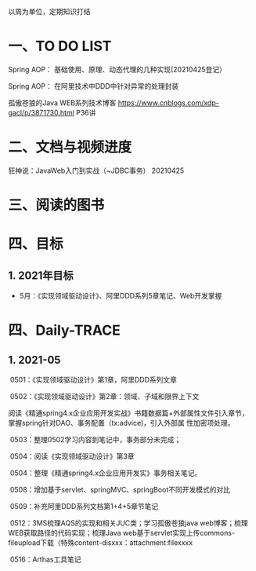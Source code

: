 以周为单位，定期知识打结

# 一、TO DO LIST

Spring AOP： 基础使用、原理、动态代理的几种实现(20210425登记）

Spring AOP： 在阿里技术中DDD中针对异常的处理封装

孤傲苍狼的Java WEB系列技术博客 https://www.cnblogs.com/xdp-gacl/p/3871730.html   P36讲

# 二、文档与视频进度

狂神说：JavaWeb入门到实战（~JDBC事务）  20210425



# 三、阅读的图书



# 四、目标

## 1. 2021年目标

- 5月：《实现领域驱动设计》、阿里DDD系列5章笔记、Web开发掌握

# 四、Daily-TRACE

## 1. 2021-05

​	0501：《实现领域驱动设计》第1章，阿里DDD系列文章

​	0502：《实现领域驱动设计》第2章：领域、子域和限界上下文

​                 阅读《精通spring4.x企业应用开发实战》书籍数据篇+外部属性文件引入章节，掌握spring针对DAO、事务配置（tx:advice)，引入外部属				 性加密项处理。

​	0503：整理0502学习内容到笔记中，事务部分未完成；

​    0504：阅读《实现领域驱动设计》第3章

​    0504：整理《精通spring4.x企业应用开发实》事务相关笔记。

​    0508：增加基于servlet、springMVC、springBoot不同开发模式的对比

​    0509：补充阿里DDD系列文档第1+4+5章节笔记

​	0512：3MS梳理AQS的实现和相关JUC类；学习孤傲苍狼java web博客；梳理WEB获取路径的代码实现；梳理Java web基于servlet实现上传commons-fileupload下载（特殊content-disxxx：attachment:filexxxx

​	0516：Arthas工具笔记